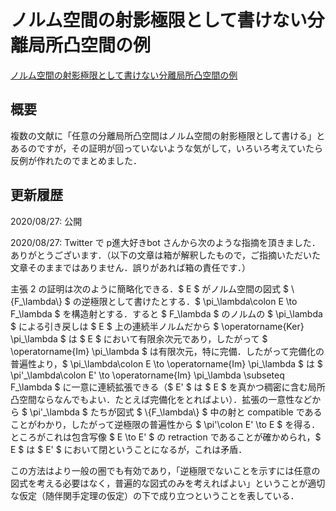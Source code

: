 # ノルム空間の射影極限として書けない分離局所凸空間の例

[ノルム空間の射影極限として書けない分離局所凸空間の例](files/lcs-not-projlim-20200827.pdf)

## 概要

複数の文献に「任意の分離局所凸空間はノルム空間の射影極限として書ける」とあるのですが，その証明が回っていないような気がして，いろいろ考えていたら反例が作れたのでまとめました．

## 更新履歴

2020/08/27: 公開

2020/08/27: Twitter で p進大好きbot さんから次のような指摘を頂きました．ありがとうございます．（以下の文章は箱が解釈したもので，ご指摘いただいた文章そのままではありません．誤りがあれば箱の責任です．）

<div>
<p>主張 2 の証明は次のように簡略化できる．$ E $ がノルム空間の図式 $ \{F_\lambda\} $ の逆極限として書けたとする．$ \pi_\lambda\colon E \to F_\lambda $ を構造射とする．すると $ F_\lambda $ のノルムの $ \pi_\lambda $ による引き戻しは $ E $ 上の連続半ノルムだから $ \operatorname{Ker} \pi_\lambda $ は $ E $ において有限余次元であり，したがって $ \operatorname{Im} \pi_\lambda $ は有限次元，特に完備．したがって完備化の普遍性より，$ \pi_\lambda\colon E \to \operatorname{Im} \pi_\lambda $ は $ \pi'_\lambda\colon E' \to \operatorname{Im} \pi_\lambda \subseteq F_\lambda $ に一意に連続拡張できる（$ E' $ は $ E $ を真かつ稠密に含む局所凸空間ならなんでもよい．たとえば完備化をとればよい）．拡張の一意性などから $ \pi'_\lambda $ たちが図式 $ \{F_\lambda\} $ 中の射と compatible であることがわかり，したがって逆極限の普遍性から $ \pi'\colon E' \to E $ を得る．ところがこれは包含写像 $ E \to E' $ の retraction であることが確かめられ，$ E $ は $ E' $ において閉ということになるが，これは矛盾．</p>
</div>

この方法はより一般の圏でも有効であり，「逆極限でないことを示すには任意の図式を考える必要はなく，普遍的な図式のみを考えればよい」ということが適切な仮定（随伴関手定理の仮定）の下で成り立つということを表している．
